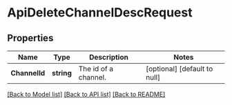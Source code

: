 # ApiDeleteChannelDescRequest

## Properties
Name | Type | Description | Notes
------------ | ------------- | ------------- | -------------
**ChannelId** | **string** | The id of a channel. | [optional] [default to null]

[[Back to Model list]](../README.md#documentation-for-models) [[Back to API list]](../README.md#documentation-for-api-endpoints) [[Back to README]](../README.md)


